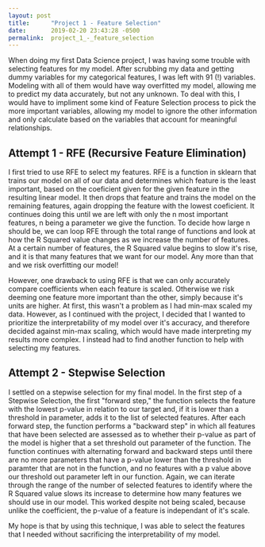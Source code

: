 ```yaml
---
layout: post
title:      "Project 1 - Feature Selection"
date:       2019-02-20 23:43:28 -0500
permalink:  project_1_-_feature_selection
---
```


When doing my first Data Science project, I was having some trouble with selecting features for my model. After scrubbing my data and getting dummy variables for my categorical features, I was left with 91 (!) variables. Modeling with all of them would have way overfitted my model, allowing me to predict my data accurately, but not any unknown. To deal with this, I would have to impliment some kind of Feature Selection process to pick the more important variables, allowing my model to ignore the other information and only calculate based on the variables that account for meaningful relationships.

## Attempt 1 - RFE (Recursive Feature Elimination)

I first tried to use RFE to select my features. RFE is a function in sklearn that trains our model on all of our data and determines which feature is the least important, based on the coeficient given for the given feature in the resulting linear model. It then drops that feature and trains the model on the remaining features, again dropping the feature with the lowest coeficient. It continues doing this until we are left with only the n most important features, n being a parameter we give the function. To decide how large n should be, we can loop RFE through the total range of functions and look at how the R Squared value changes as we increase the number of features. At a certain number of features, the R Squared value begins to slow it's rise, and it is that many features that we want for our model. Any more than that and we risk overfitting our model!

However, one drawback to using RFE is that we can only accurately compare coefficients when each feature is scaled. Otherwise we risk deeming one feature more important than the other, simply because it's units are higher. At first, this wasn't a problem as I had min-max scaled my data. However, as I continued with the project, I decided that I wanted to prioritize the interpretability of my model over it's accuracy, and therefore decided against min-max scaling, which would have made interpreting my results more complex. I instead had to find another function to help with selecting my features.

## Attempt 2 - Stepwise Selection 

I settled on a stepwise selection for my final model. In the first step of a Stepwise Selection, the first "forward step," the function selects the feature with the lowest p-value in relation to our target and, if it is lower than a threshold in  parameter, adds it to the list of selected features. After each forward step, the function performs a "backward step" in which all features that have been selected are assessed as to whether their p-value as part of the model is higher that a set threshold out parameter of the function. The function continues with alternating forward and backward steps until there are no more parameters that have a p-value lower than the threshold in paramter that are not in the function, and no features with a p value above our threshold out parameter left in our function. Again, we can  iterate through the range of the number of selected features to identify where the R Squared value slows its increase to determine how many features we should use in our model. This worked despite not being scaled, because unlike the coefficient, the p-value of a feature is independant of it's scale. 

My hope is that by using this technique, I was able to select the features that I needed without  sacrificing the interpretability of my model. 
